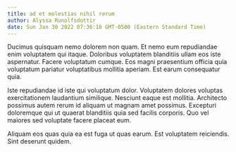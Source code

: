 ```yaml
---
title: ad et molestias nihil rerum
author: Alyssa Runolfsdottir
date: Sun Jan 30 2022 07:36:18 GMT-0500 (Eastern Standard Time)
---
```

Ducimus quisquam nemo dolorem non quam. Et nemo eum repudiandae enim voluptatem qui itaque. Doloribus voluptatem blanditiis ullam eos iste aspernatur. Facere voluptatum cumque. Eos magni praesentium officia quia voluptatum pariatur voluptatibus mollitia aperiam. Est earum consequatur quia.

 Iste repudiandae id iste qui voluptatum dolor. Voluptatem dolores voluptas exercitationem laudantium similique. Nesciunt eaque est mollitia. Architecto possimus autem rerum id aliquam ut magnam amet possimus. Excepturi doloremque qui ut quaerat blanditiis quia sed facilis corporis. Quo vel maiores sed voluptate facere placeat eum.

 Aliquam eos quas quia ea est fuga ut quas earum. Est voluptatem reiciendis. Sint deserunt quidem.